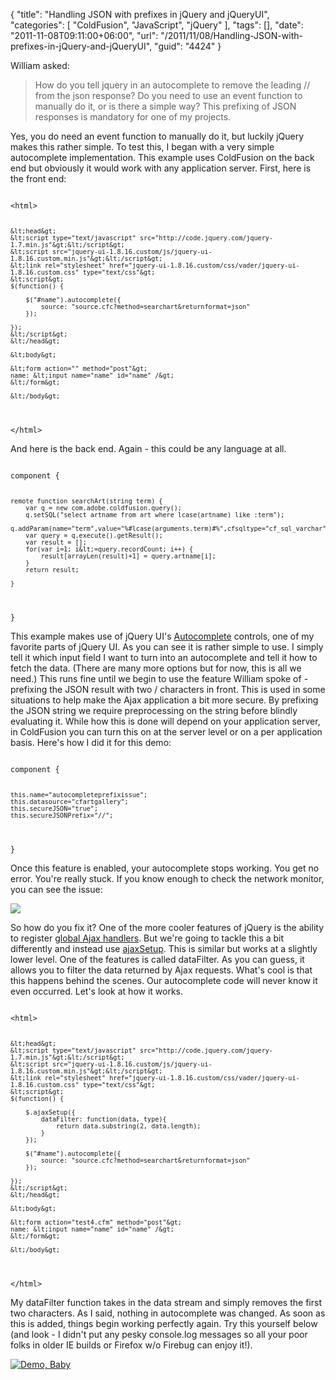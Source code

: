 {
	"title": "Handling JSON with prefixes in jQuery and jQueryUI",
	"categories": [
		"ColdFusion",
		"JavaScript",
		"jQuery"
	],
	"tags": [],
	"date": "2011-11-08T09:11:00+06:00",
	"url": "/2011/11/08/Handling-JSON-with-prefixes-in-jQuery-and-jQueryUI",
	"guid": "4424"
}

William asked:

<p>

<blockquote>
How do you tell jquery in an autocomplete to remove the leading // from the json response?  Do you need to use an event function to manually do it, or is there a simple way?  This prefixing of JSON responses is mandatory for one of my projects.
</blockquote>

<p>
<!--more-->
Yes, you do need an event function to manually do it, but luckily jQuery makes this rather simple. To test this, I began with a very simple autocomplete implementation. This example uses ColdFusion on the back end but obviously it would work with any application server. First, here is the front end:

<p>

<code>
&lt;html&gt;
	
	&lt;head&gt;
	&lt;script type="text/javascript" src="http://code.jquery.com/jquery-1.7.min.js"&gt;&lt;/script&gt;
	&lt;script src="jquery-ui-1.8.16.custom/js/jquery-ui-1.8.16.custom.min.js"&gt;&lt;/script&gt;
	&lt;link rel="stylesheet" href="jquery-ui-1.8.16.custom/css/vader/jquery-ui-1.8.16.custom.css" type="text/css"&gt;
	&lt;script&gt;
	$(function() {

		$("#name").autocomplete({
			source: "source.cfc?method=searchart&returnformat=json"
		});
	
	});
	&lt;/script&gt;
	&lt;/head&gt;
	
	&lt;body&gt;
		
	&lt;form action="" method="post"&gt;	
	name: &lt;input name="name" id="name" /&gt;
	&lt;/form&gt;
	
	&lt;/body&gt;
&lt;/html&gt;
</code>

<p>

And here is the back end. Again - this could be any language at all.

<p>

<code>
component {

	remote function searchArt(string term) {
		var q = new com.adobe.coldfusion.query();
		q.setSQL("select artname from art where lcase(artname) like :term");
		q.addParam(name="term",value="%#lcase(arguments.term)#%",cfsqltype="cf_sql_varchar");
		var query = q.execute().getResult();
		var result = [];
		for(var i=1; i&lt;=query.recordCount; i++) {
			result[arrayLen(result)+1] = query.artname[i];
		}
		return result;	
		
	}

}
</code>

<p>

This example makes use of jQuery UI's <a href="http://jqueryui.com/demos/autocomplete/">Autocomplete</a> controls, one of my favorite parts of jQuery UI. As you can see it is rather simple to use. I simply tell it which input field I want to turn into an autocomplete and tell it how to fetch the data. (There are many more options but for now, this is all we need.) This runs fine until we begin to use the feature William spoke  of - prefixing the JSON result with two / characters in front. This is used in some situations to help make the Ajax application a bit more secure. By prefixing the JSON string we require preprocessing on the string before blindly evaluating it. While how this is done will depend on your application server, in ColdFusion you can turn this on at the server level or on a per application basis. Here's how I did it for this demo:

<p>

<code>
component {

	this.name="autocompleteprefixissue";
	this.datasource="cfartgallery";
	this.secureJSON="true";
	this.secureJSONPrefix="//";

}
</code>

<p>

Once this feature is enabled, your autocomplete stops working. You get no error. You're really stuck. If you know enough to check the network monitor, you can see the issue:

<p>

<img src="http://static.raymondcamden.com/images/ScreenClip217.png" />

<p>

So how do you fix it? One of the more cooler features of jQuery is the ability to register <a href="http://api.jquery.com/category/ajax/global-ajax-event-handlers/">global Ajax handlers</a>. But we're going to tackle this a bit differently and instead use <a href="http://api.jquery.com/jQuery.ajaxSetup/">ajaxSetup</a>. This is similar but works at a slightly lower level.  One of the features is called dataFilter. As you can guess, it allows you to filter the data returned by Ajax requests. What's cool is that this happens behind the scenes. Our autocomplete code will never know it even occurred. Let's look at how it works.

<p>

<code>
&lt;html&gt;
	
	&lt;head&gt;
	&lt;script type="text/javascript" src="http://code.jquery.com/jquery-1.7.min.js"&gt;&lt;/script&gt;
	&lt;script src="jquery-ui-1.8.16.custom/js/jquery-ui-1.8.16.custom.min.js"&gt;&lt;/script&gt;
	&lt;link rel="stylesheet" href="jquery-ui-1.8.16.custom/css/vader/jquery-ui-1.8.16.custom.css" type="text/css"&gt;
	&lt;script&gt;
	$(function() {

		$.ajaxSetup({
			dataFilter: function(data, type){
				return data.substring(2, data.length);
			}
		});
	
		$("#name").autocomplete({
			source: "source.cfc?method=searchart&returnformat=json"
		});
	
	});
	&lt;/script&gt;
	&lt;/head&gt;
	
	&lt;body&gt;
		
	&lt;form action="test4.cfm" method="post"&gt;	
	name: &lt;input name="name" id="name" /&gt;
	&lt;/form&gt;
	
	&lt;/body&gt;
&lt;/html&gt;
</code>

<p>

My dataFilter function takes in the data stream and simply removes the first two characters. As I said, nothing in autocomplete was changed. As soon as this is added, things begin working perfectly again. Try this yourself below (and look - I didn't put any pesky console.log messages so all your poor folks in older IE builds or Firefox w/o Firebug can enjoy it!).

<p>

<a href="http://www.coldfusionjedi.com/demos/2011/nov/8/index.html"><img src="http://static.raymondcamden.com/images/cfjedi/icon_128.png" title="Demo, Baby" border="0"></a>